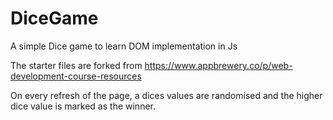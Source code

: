 # DiceGame
A simple Dice game to learn DOM implementation in Js

The starter files are forked from https://www.appbrewery.co/p/web-development-course-resources 

On every refresh of the page, a dices values are randomised and the higher dice value is marked as the winner. 
